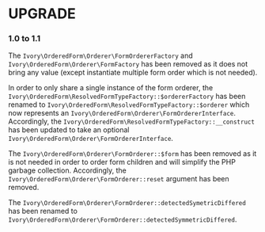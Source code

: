 # UPGRADE

### 1.0 to 1.1

The `Ivory\OrderedForm\Orderer\FormOrdererFactory` and `Ivory\OrderedForm\Orderer\FormFactory` has been removed as it
does not bring any value (except instantiate multiple form order which is not needed).

In order to only share a single instance of the form orderer, the
`Ivory\OrderedForm\ResolvedFormTypeFactory::$ordererFactory` has been renamed to
`Ivory\OrderedForm\ResolvedFormTypeFactory::$orderer` which now represents an
`Ivory\OrderedForm\Orderer\FormOrdererInterface`. Accordingly, the
`Ivory\OrderedForm\ResolvedFormTypeFactory::__construct` has been updated to take an optional
`Ivory\OrderedForm\Orderer\FormOrdererInterface`.

The `Ivory\OrderedForm\Orderer\FormOrderer::$form` has been removed as it is not needed in order to order form children
and will simplify the PHP garbage collection. Accordingly, the `Ivory\OrderedForm\Orderer\FormOrderer::reset` argument
has been removed.

The `Ivory\OrderedForm\Orderer\FormOrderer::detectedSymetricDiffered` has been renamed to 
`Ivory\OrderedForm\Orderer\FormOrderer::detectedSymmetricDiffered`.

